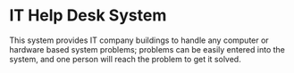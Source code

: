# IT Help Desk System
This system provides IT company buildings to handle any computer or hardware based system problems; problems can be easily entered into the system, and one person will reach the problem to get it solved. 
